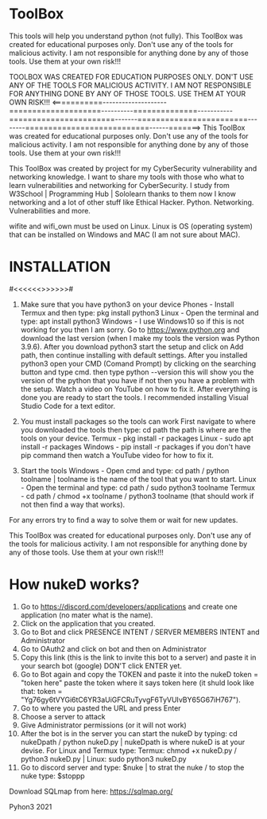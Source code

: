 # ToolBox
This tools will help you understand python (not fully). This ToolBox was created for educational purposes only. Don't use any of the tools for malicious activity. I am not responsible for anything done by any of those tools. Use them at your own risk!!!

TOOLBOX WAS CREATED FOR EDUCATION PURPOSES ONLY. DON'T USE ANY OF THE TOOLS FOR MALICIOUS ACTIVITY. I AM NOT RESPONSIBLE FOR ANYTHING DONE BY ANY OF THOSE TOOLS. USE THEM AT YOUR OWN RISK!!!
<===========--------------------====================----------==============-----------=======================-------========================--------===========================------=======>
This ToolBox was created for educational purposes only. Don't use any of the tools for malicious activity. I am not responsible for anything done by any of those tools. Use them at your own risk!!!

This ToolBox was created by project for my CyberSecurity vulnerability and networking knowledge. I want to share my tools with those who what to learn vulnerabilities and networking for CyberSecurity.
I study from W3School | Programming Hub | Sololearn thanks to them now I know networking and a lot of other stuff like Ethical Hacker. Python. Networking. Vulnerabilities and more.

wifite and wifi_own must be used on Linux.
Linux is OS (operating system) that can be installed on Windows and MAC (I am not sure about MAC).

# INSTALLATION
#<<<<<<>>>>>>#
1. Make sure that you have python3 on your device
Phones - Install Termux and then type: pkg install python3
Linux - Open the terminal and type: apt install python3
Windows - I use Windows10 so if this is not working for you then I am sorry. Go to https://www.python.org and download the last version (when I make my tools the version was Python 3.9.6). After you download python3 start the setup and click on Add path, then continue installing with default settings. After you installed python3 open your CMD (Comand Prompt) by clicking on the searching button and type cmd. then type python --version this will show you the version of the python that you have if not then you have a problem with the setup. Watch a video on YouTube on how to fix it. After everything is done you are ready to start the tools. I recommended installing Visual Studio Code for a text editor.

2. You must install packages so the tools can work
First navigate to where you downloaded the tools then type: cd path the path is where are the tools on your device.
Termux - pkg install -r packages
Linux - sudo apt install -r packages
Windows - pip install -r packages
if you don't have pip command then watch a YouTube video for how to fix it.
3. Start the tools
Windows - Open cmd and type: cd path / python toolname | toolname is the name of the tool that you want to start.
Linux - Open the terminal and type: cd path / sudo python3 toolname
Termux - cd path / chmod +x toolname / python3 toolname (that should work if not then find a way that works).

For any errors try to find a way to solve them or wait for new updates.

This ToolBox was created for educational purposes only. Don't use any of the tools for malicious activity. I am not responsible for anything done by any of those tools. Use them at your own risk!!!

# How nukeD works?
1. Go to https://discord.com/developers/applications and create one application (no mater what is the name).
2. Click on the application that you created.
3. Go to Bot and click PRESENCE INTENT / SERVER MEMBERS INTENT and Administrator
4. Go to OAuth2 and click on bot and then on Administrator
5. Copy this link (this is the link to invite this bot to a server) and paste it in your search bot (google) DON'T click ENTER yet.
6. Go to Bot again and copy the TOKEN and paste it into the nukeD token = "token here" paste the token where it says token here (it shuld look like that: token = "Yg76gy6tVYGi6tC6YR3aUiGFCRuTyvgF6TyVUIvBY65G67iH767").
7. Go to where you pasted the URL and press Enter
8. Choose a server to attack
9. Give Administrator permissions (or it will not work)
10. After the bot is in the server you can start the nukeD by typing: cd nukeDpath / python nukeD.py | nukeDpath is where nukeD is at your devise. For Linux and Termux type: Termux: chmod +x nukeD.py / python3 nukeD.py | Linux: sudo python3 nukeD.py
11. Go to discord server and type: $nuke | to strat the nuke / to stop the nuke type: $stoppp

Download SQLmap from here: https://sqlmap.org/

Pyhon3
2021
